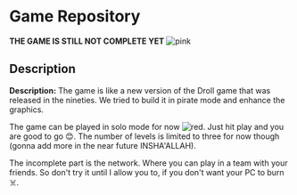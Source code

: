 # Game Repository

**THE GAME IS STILL NOT COMPLETE YET** ![pink](https://via.placeholder.com/15/f03c15/000000?text=+)

## Description

**Description:** The game is like a new version of the Droll game that was released in the nineties. We tried to build it in pirate mode and enhance the graphics.

The game can be played in solo mode for now ![red](https://via.placeholder.com/15/f03c15/000000?text=+). Just hit play and you are good to go 😊. The number of levels is limited to three for now though (gonna add more in the near future INSHA'ALLAH).

The incomplete part is the network. Where you can play in a team with your friends. So don't try it until I allow you to, if you don't want your PC to burn ☠️.
